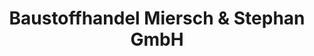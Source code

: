 ---
title: "Baustoffhandel Miersch & Stephan GmbH"
url: /dresden/baustoffhandel-miersch-und-stephan-gmbh/
shop: Baumarkt
---